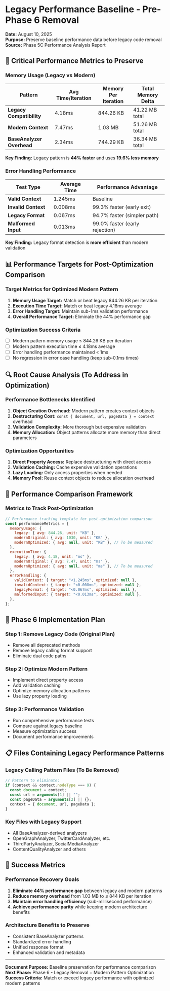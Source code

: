 # Legacy Performance Baseline - Pre-Phase 6 Removal

**Date:** August 10, 2025  
**Purpose:** Preserve baseline performance data before legacy code removal  
**Source:** Phase 5C Performance Analysis Report

## 🎯 Critical Performance Metrics to Preserve

### Memory Usage (Legacy vs Modern)

| Pattern                   | Avg Time/Iteration | Memory Per Iteration | Total Memory Delta |
| ------------------------- | ------------------ | -------------------- | ------------------ |
| **Legacy Compatibility**  | 4.18ms             | 844.26 KB            | 41.22 MB total     |
| **Modern Context**        | 7.47ms             | 1.03 MB              | 51.26 MB total     |
| **BaseAnalyzer Overhead** | 2.34ms             | 744.29 KB            | 36.34 MB total     |

**Key Finding:** Legacy pattern is **44% faster** and uses **19.6% less memory**

### Error Handling Performance

| Test Type           | Average Time | Performance Advantage          |
| ------------------- | ------------ | ------------------------------ |
| **Valid Context**   | 1.245ms      | Baseline                       |
| **Invalid Context** | 0.008ms      | 99.3% faster (early exit)      |
| **Legacy Format**   | 0.067ms      | 94.7% faster (simpler path)    |
| **Malformed Input** | 0.013ms      | 99.0% faster (early rejection) |

**Key Finding:** Legacy format detection is **more efficient** than modern validation

## 📊 Performance Targets for Post-Optimization Comparison

### Target Metrics for Optimized Modern Pattern

1. **Memory Usage Target:** Match or beat legacy 844.26 KB per iteration
2. **Execution Time Target:** Match or beat legacy 4.18ms average
3. **Error Handling Target:** Maintain sub-1ms validation performance
4. **Overall Performance Target:** Eliminate the 44% performance gap

### Optimization Success Criteria

- [ ] Modern pattern memory usage ≤ 844.26 KB per iteration
- [ ] Modern pattern execution time ≤ 4.18ms average
- [ ] Error handling performance maintained < 1ms
- [ ] No regression in error case handling (keep sub-0.1ms times)

## 🔍 Root Cause Analysis (To Address in Optimization)

### Performance Bottlenecks Identified

1. **Object Creation Overhead:** Modern pattern creates context objects
2. **Destructuring Cost:** `const { document, url, pageData } = context` overhead
3. **Validation Complexity:** More thorough but expensive validation
4. **Memory Allocation:** Object patterns allocate more memory than direct parameters

### Optimization Opportunities

1. **Direct Property Access:** Replace destructuring with direct access
2. **Validation Caching:** Cache expensive validation operations
3. **Lazy Loading:** Only access properties when needed
4. **Memory Pool:** Reuse context objects to reduce allocation overhead

## 🎯 Performance Comparison Framework

### Metrics to Track Post-Optimization

```javascript
// Performance tracking template for post-optimization comparison
const performanceMetrics = {
  memoryUsage: {
    legacy: { avg: 844.26, unit: "KB" },
    modernOriginal: { avg: 1030, unit: "KB" },
    modernOptimized: { avg: null, unit: "KB" }, // To be measured
  },
  executionTime: {
    legacy: { avg: 4.18, unit: "ms" },
    modernOriginal: { avg: 7.47, unit: "ms" },
    modernOptimized: { avg: null, unit: "ms" }, // To be measured
  },
  errorHandling: {
    validContext: { target: "<1.245ms", optimized: null },
    invalidContext: { target: "<0.008ms", optimized: null },
    legacyFormat: { target: "<0.067ms", optimized: null },
    malformedInput: { target: "<0.013ms", optimized: null },
  },
};
```

## 🚀 Phase 6 Implementation Plan

### Step 1: Remove Legacy Code (Original Plan)

- Remove all deprecated methods
- Remove legacy calling format support
- Eliminate dual code paths

### Step 2: Optimize Modern Pattern

- Implement direct property access
- Add validation caching
- Optimize memory allocation patterns
- Use lazy property loading

### Step 3: Performance Validation

- Run comprehensive performance tests
- Compare against legacy baseline
- Measure optimization success
- Document performance improvements

## 📋 Files Containing Legacy Performance Patterns

### Legacy Calling Pattern Files (To Be Removed)

```javascript
// Pattern to eliminate:
if (context && context.nodeType === 9) {
  const document = context;
  const url = arguments[1] || "";
  const pageData = arguments[2] || {};
  context = { document, url, pageData };
}
```

### Key Files with Legacy Support

- All BaseAnalyzer-derived analyzers
- OpenGraphAnalyzer, TwitterCardAnalyzer, etc.
- ThirdPartyAnalyzer, SocialMediaAnalyzer
- ContentQualityAnalyzer and others

## 🎯 Success Metrics

### Performance Recovery Goals

1. **Eliminate 44% performance gap** between legacy and modern patterns
2. **Reduce memory overhead** from 1.03 MB to ≤ 844 KB per iteration
3. **Maintain error handling efficiency** (sub-millisecond performance)
4. **Achieve performance parity** while keeping modern architecture benefits

### Architecture Benefits to Preserve

- Consistent BaseAnalyzer patterns
- Standardized error handling
- Unified response format
- Enhanced validation and metadata

---

**Document Purpose:** Baseline preservation for performance comparison  
**Next Phase:** Phase 6 - Legacy Removal + Modern Pattern Optimization  
**Success Criteria:** Match or exceed legacy performance with optimized modern patterns
